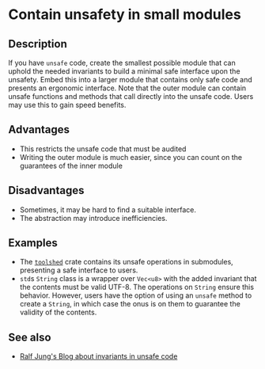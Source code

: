 # Contain unsafety in small modules

## Description

If you have `unsafe` code, create the smallest possible module that can uphold the needed invariants to build a minimal safe interface upon the unsafety. Embed this into a larger module that contains only safe code and presents an ergonomic interface. Note that the outer module can contain unsafe functions and methods that call directly into the unsafe code. Users may use this to gain speed benefits.

## Advantages

* This restricts the unsafe code that must be audited
* Writing the outer module is much easier, since you can count on the guarantees of the inner module

## Disadvantages

* Sometimes, it may be hard to find a suitable interface.
* The abstraction may introduce inefficiencies.

## Examples

* The [`toolshed`](https://docs.rs/toolshed) crate contains its unsafe operations in submodules, presenting a safe interface to users.
* `std`s `String` class is a wrapper over `Vec<u8>` with the added invariant that the contents must be valid UTF-8. The operations on `String` ensure this behavior. However, users have the option of using an `unsafe` method to create a `String`, in which case the onus is on them to guarantee the validity of the contents.

## See also

* [Ralf Jung's Blog about invariants in unsafe code](https://www.ralfj.de/blog/2018/08/22/two-kinds-of-invariants.html)
